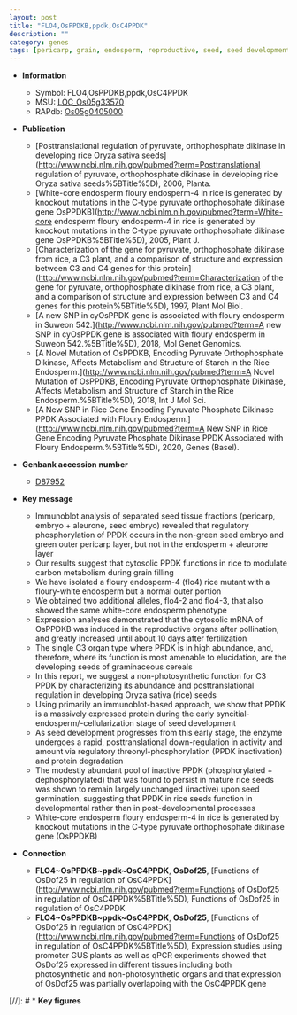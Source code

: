 ```yaml
---
layout: post
title: "FLO4,OsPPDKB,ppdk,OsC4PPDK"
description: ""
category: genes
tags: [pericarp, grain, endosperm, reproductive, seed, seed development, grain filling, seed germination]
---
```


* **Information**  
    + Symbol: FLO4,OsPPDKB,ppdk,OsC4PPDK  
    + MSU: [LOC_Os05g33570](http://rice.uga.edu/cgi-bin/ORF_infopage.cgi?orf=LOC_Os05g33570)  
    + RAPdb: [Os05g0405000](https://rapdb.dna.affrc.go.jp/locus/?name=Os05g0405000)  

* **Publication**  
    + [Posttranslational regulation of pyruvate, orthophosphate dikinase in developing rice Oryza sativa seeds](http://www.ncbi.nlm.nih.gov/pubmed?term=Posttranslational regulation of pyruvate, orthophosphate dikinase in developing rice Oryza sativa seeds%5BTitle%5D), 2006, Planta.
    + [White-core endosperm floury endosperm-4 in rice is generated by knockout mutations in the C-type pyruvate orthophosphate dikinase gene OsPPDKB](http://www.ncbi.nlm.nih.gov/pubmed?term=White-core endosperm floury endosperm-4 in rice is generated by knockout mutations in the C-type pyruvate orthophosphate dikinase gene OsPPDKB%5BTitle%5D), 2005, Plant J.
    + [Characterization of the gene for pyruvate, orthophosphate dikinase from rice, a C3 plant, and a comparison of structure and expression between C3 and C4 genes for this protein](http://www.ncbi.nlm.nih.gov/pubmed?term=Characterization of the gene for pyruvate, orthophosphate dikinase from rice, a C3 plant, and a comparison of structure and expression between C3 and C4 genes for this protein%5BTitle%5D), 1997, Plant Mol Biol.
    + [A new SNP in cyOsPPDK gene is associated with floury endosperm in Suweon 542.](http://www.ncbi.nlm.nih.gov/pubmed?term=A new SNP in cyOsPPDK gene is associated with floury endosperm in Suweon 542.%5BTitle%5D), 2018, Mol Genet Genomics.
    + [A Novel Mutation of OsPPDKB, Encoding Pyruvate Orthophosphate Dikinase, Affects Metabolism and Structure of Starch in the Rice Endosperm.](http://www.ncbi.nlm.nih.gov/pubmed?term=A Novel Mutation of OsPPDKB, Encoding Pyruvate Orthophosphate Dikinase, Affects Metabolism and Structure of Starch in the Rice Endosperm.%5BTitle%5D), 2018, Int J Mol Sci.
    + [A New SNP in Rice Gene Encoding Pyruvate Phosphate Dikinase PPDK Associated with Floury Endosperm.](http://www.ncbi.nlm.nih.gov/pubmed?term=A New SNP in Rice Gene Encoding Pyruvate Phosphate Dikinase PPDK Associated with Floury Endosperm.%5BTitle%5D), 2020, Genes (Basel).

* **Genbank accession number**  
    + [D87952](http://www.ncbi.nlm.nih.gov/nuccore/D87952)

* **Key message**  
    + Immunoblot analysis of separated seed tissue fractions (pericarp, embryo + aleurone, seed embryo) revealed that regulatory phosphorylation of PPDK occurs in the non-green seed embryo and green outer pericarp layer, but not in the endosperm + aleurone layer
    + Our results suggest that cytosolic PPDK functions in rice to modulate carbon metabolism during grain filling
    + We have isolated a floury endosperm-4 (flo4) rice mutant with a floury-white endosperm but a normal outer portion
    + We obtained two additional alleles, flo4-2 and flo4-3, that also showed the same white-core endosperm phenotype
    + Expression analyses demonstrated that the cytosolic mRNA of OsPPDKB was induced in the reproductive organs after pollination, and greatly increased until about 10 days after fertilization
    + The single C3 organ type where PPDK is in high abundance, and, therefore, where its function is most amenable to elucidation, are the developing seeds of graminaceous cereals
    + In this report, we suggest a non-photosynthetic function for C3 PPDK by characterizing its abundance and posttranslational regulation in developing Oryza sativa (rice) seeds
    + Using primarily an immunoblot-based approach, we show that PPDK is a massively expressed protein during the early syncitial-endosperm/-cellularization stage of seed development
    + As seed development progresses from this early stage, the enzyme undergoes a rapid, posttranslational down-regulation in activity and amount via regulatory threonyl-phosphorylation (PPDK inactivation) and protein degradation
    + The modestly abundant pool of inactive PPDK (phosphorylated + dephosphorylated) that was found to persist in mature rice seeds was shown to remain largely unchanged (inactive) upon seed germination, suggesting that PPDK in rice seeds function in developmental rather than in post-developmental processes
    + White-core endosperm floury endosperm-4 in rice is generated by knockout mutations in the C-type pyruvate orthophosphate dikinase gene (OsPPDKB)

* **Connection**  
    + __FLO4~OsPPDKB~ppdk~OsC4PPDK__, __OsDof25__, [Functions of OsDof25 in regulation of OsC4PPDK](http://www.ncbi.nlm.nih.gov/pubmed?term=Functions of OsDof25 in regulation of OsC4PPDK%5BTitle%5D), Functions of OsDof25 in regulation of OsC4PPDK
    + __FLO4~OsPPDKB~ppdk~OsC4PPDK__, __OsDof25__, [Functions of OsDof25 in regulation of OsC4PPDK](http://www.ncbi.nlm.nih.gov/pubmed?term=Functions of OsDof25 in regulation of OsC4PPDK%5BTitle%5D), Expression studies using promoter GUS plants as well as qPCR experiments showed that OsDof25 expressed in different tissues including both photosynthetic and non-photosynthetic organs and that expression of OsDof25 was partially overlapping with the OsC4PPDK gene

[//]: # * **Key figures**  


